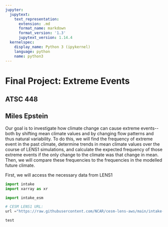 ```yaml
---
jupyter:
  jupytext:
    text_representation:
      extension: .md
      format_name: markdown
      format_version: '1.3'
      jupytext_version: 1.14.4
  kernelspec:
    display_name: Python 3 (ipykernel)
    language: python
    name: python3
---
```


# Final Project: Extreme Events
## ATSC 448
## Miles Epstein

Our goal is to investigate how climate change can cause extreme events--both by shifting mean climate values and by changing flow patterns and thus natural variability. To do this, we will find the frequency of extreme event in the past climate, determine trends in mean climate values over the course of LENS1 simulations, and calculate the expected frequency of those extreme events if the only change to the climate was that change in mean. Then, we will compare these frequencies to the frequencies in the modelled future climate.


First, we will access the necessary data from LENS1

```python
import intake
import xarray as xr

import intake_esm

# CESM LENS1 URL:
url ="https://raw.githubusercontent.com/NCAR/cesm-lens-aws/main/intake-catalogs/aws-cesm1-le.json"

```

```python
test
```
